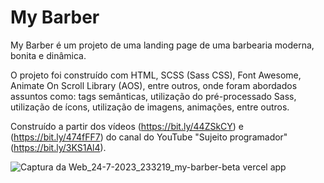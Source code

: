 # My Barber

My Barber é um projeto de uma landing page de uma barbearia moderna, bonita e dinâmica.

O projeto foi construído com HTML, SCSS (Sass CSS), Font Awesome, Animate On Scroll Library (AOS), entre outros, onde foram abordados assuntos como: tags semânticas, utilização do pré-processado Sass, utilização de ícons, utilização de imagens, animações, entre outros.

Construído a partir dos vídeos (https://bit.ly/44ZSkCY) e (https://bit.ly/474fFF7) do canal do YouTube "Sujeito programador" (https://bit.ly/3KS1Al4).

![Captura da Web_24-7-2023_233219_my-barber-beta vercel app](https://github.com/emersoncarneirodasilva/my-barber/assets/94311606/f843da5d-e093-4d53-a71a-110a716377f9)
